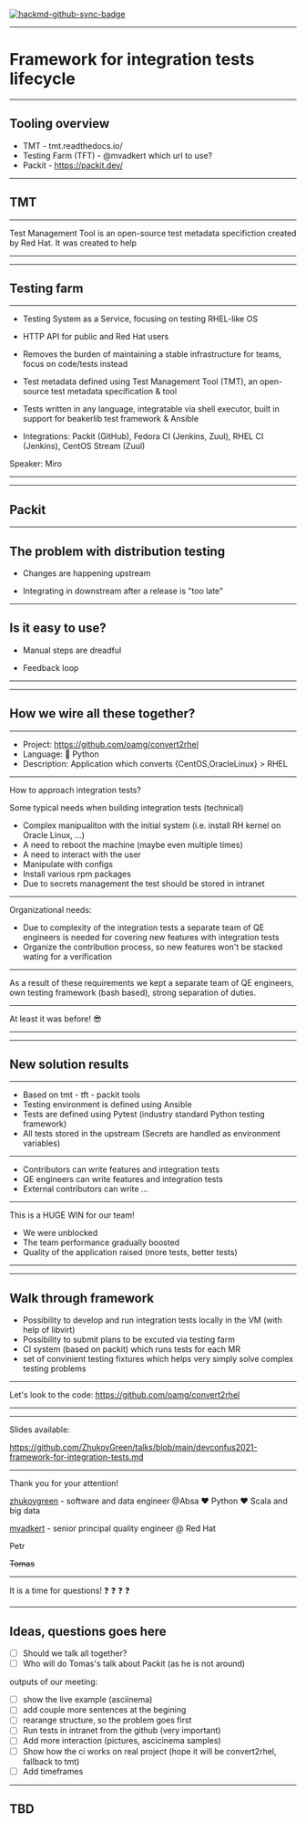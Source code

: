[![hackmd-github-sync-badge](https://hackmd.io/dXBUHLpHSH2eRQl01rY5Fg/badge)](https://hackmd.io/dXBUHLpHSH2eRQl01rY5Fg)

---

# Framework for integration tests lifecycle

---

## Tooling overview

- TMT - tmt.readthedocs.io/
- Testing Farm (TFT) - @mvadkert which url to use?
- Packit - https://packit.dev/

---

## TMT

----

Test Management Tool is an open-source test metadata specifiction created by Red Hat. It was created to help 

----

---

## Testing farm

----

* Testing System as a Service, focusing on testing RHEL-like OS

* HTTP API for public and Red Hat users

* Removes the burden of maintaining a stable infrastructure for teams, focus on code/tests instead

* Test metadata defined using Test Management Tool (TMT), an open-source test metadata specification & tool

* Tests written in any language, integratable via shell executor, built in support for beakerlib test framework & Ansible

* Integrations: Packit (GitHub), Fedora CI (Jenkins, Zuul), RHEL CI (Jenkins), CentOS Stream (Zuul)

Speaker: Miro

----

---

## Packit

----

## The problem with distribution testing

* Changes are happening upstream

* Integrating in downstream after a release is "too late"

----

## Is it easy to use?

* Manual steps are dreadful

* Feedback loop

----

---

## How we wire all these together?

----

- Project: https://github.com/oamg/convert2rhel
- Language: :snake: Python
- Description: Application which converts {CentOS,OracleLinux} > RHEL

----

How to approach integration tests?

Some typical needs when building integration tests (technical)
- Complex manipualiton with the initial system (i.e. install RH kernel on Oracle Linux, ...)
- A need to reboot the machine (maybe even multiple times)
- A need to interact with the user
- Manipulate with configs
- Install various rpm packages
- Due to secrets management the test should be stored in intranet

----

Organizational needs:
- Due to complexity of the integration tests a separate team of QE engineers is needed for covering new features with integration tests
- Organize the contribution process, so new features won't be stacked wating for a verification

----

As a result of these requirements we kept a separate team of QE engineers,
own testing framework (bash based), strong separation of duties.

----

At least it was before! :sunglasses: 

----

---

## New solution results

----

- Based on tmt - tft - packit tools
- Testing environment is defined using Ansible
- Tests are defined using Pytest (industry standard Python testing framework)
- All tests stored in the upstream (Secrets are handled as environment variables)

----

- Contributors can write features and integration tests
- QE engineers can write features and integration tests
- External contributors can write ...

----

This is a HUGE WIN for our team!
- We were unblocked
- The team performance gradually boosted
- Quality of the application raised (more tests, better tests)

----

---

## Walk through framework

- Possibility to develop and run integration tests locally in the VM (with help of libvirt)
- Possibility to submit plans to be excuted via testing farm
- CI system (based on packit) which runs tests for each MR
- set of convinient testing fixtures which helps very simply solve complex testing problems

----

Let's look to the code:
https://github.com/oamg/convert2rhel

----

---

Slides available:

https://github.com/ZhukovGreen/talks/blob/main/devconfus2021-framework-for-integration-tests.md

---

Thank you for your attention!

[zhukovgreen](https://zhukovgreen.pro) - software and data engineer @Absa
:heart: Python :heart: Scala and big data

[mvadkert](gitlab.com/mvadkert) - senior principal quality engineer @ Red Hat

Petr

~~Tomas~~

---

It is a time for questions!
:question: 
:question: 
:question: 
:question: 

---

## Ideas, questions goes here

- [ ] Should we talk all together?
- [ ] Who will do Tomas's talk about Packit (as he is not around)

outputs of our meeting:
- [ ] show the live example (asciinema)
- [ ] add couple more sentences at the begining
- [ ] rearange structure, so the problem goes first
- [ ] Run tests in intranet from the github (very important)
- [ ] Add more interaction (pictures, ascicinema samples)
- [ ] Show how the ci works on real project (hope it will be convert2rhel, fallback to tmt)
- [ ] Add timeframes

---



## TBD

